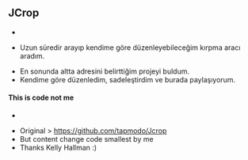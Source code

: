 ## JCrop ##
*
+ Uzun süredir arayıp kendime göre düzenleyebileceğim kırpma aracı aradım.
* En sonunda altta adresini belirttiğim projeyi buldum.
* Kendime göre düzenledim, sadeleştirdim ve burada paylaşıyorum.

#### This is code not me ####
*
+ Original > https://github.com/tapmodo/Jcrop 
+ But content change code smallest by me
+ Thanks Kelly Hallman :)

